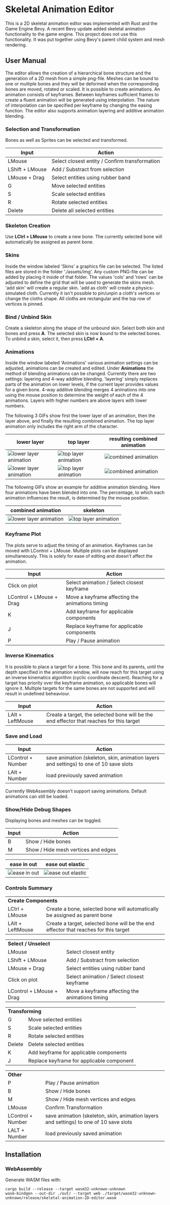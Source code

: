 # Skeletal Animation Editor

This is a 2D skeletal animation editor was implemented with Rust and the Game Engine Bevy. A recent Bevy update added skeletal animation functionality to the game engine. This project does not use this functionality. It was put together using Bevy's parent child system and mesh rendering.

## User Manual

The editor allows the creation of a hierarchical bone structure and the generation of a 2D mesh from a simple png-file. Meshes can be bound to one or multiple bones and they will be deformed when the corresponding bones are moved, rotated or scaled. It is possible to create animations. An animation consists of keyframes. Between keyframes sufficient frames to create a fluent animation will be generated using interpolation. The nature of interpolation can be specified per keyframe by changing the easing function. The editor also supports animation layering and additive animation blending.

### Selection and Transformation

Bones as well as Sprites can be selected and transformed.

|             Input             |               Action               |
| ----------------------------- | ---------------------------------- |
| LMouse                        | Select closest entity / Confirm transformation |
| LShift + LMouse               | Add / Substract from selection     |
| LMouse + Drag                 | Select entities using rubber band  |
| G                             |      Move selected entities        |
| S                             |     Scale selected entities        |
| R                             |     Rotate selected entities       |
| Delete                        | Delete all selected entities       |


### Skeleton Creation

Use **LCtrl + LMouse** to create a new bone. The currently selected bone will automatically be assigned as parent bone.

### Skins

Inside the window labeled 'Skins' a graphics file can be selected. The listed files are stored in the folder './assets/img'. Any custom PNG-file can be added by placing it inside of that folder. The values 'cols' and 'rows' can be adjusted to define the grid that will be used to generate the skins mesh. 'add skin' will create a regular skin. 'add as cloth' will create a physics-simulated cloth. Currently it isn't possible to pin/unpin a cloth's vertices or change the cloths shape. All cloths are rectangular and the top row of vertices is pinned.

### Bind / Unbind Skin

Create a skeleton along the shape of the unbound skin. Select both skin and bones and press **A**. The selected skin is now bound to the selected bones. To unbind a skin, select it, then press **LCtrl + A**.

### Animations

Inside the window labeled 'Animations' various animation settings can be adjusted, animations can be created and edited. Under **Animations** the method of blending animations can be changed. Currently there are two settings: layering and 4-way additive blending. 'layering' simply replaces parts of the animation on lower levels, if the current layer provides values for a given bone. 4-way additive blending merges 4 animations into one using the mouse position to determine the weight of each of the 4 animations. Layers with higher numbers are above layers with lower numbers.

The following 3 GIFs show first the lower layer of an animation, then the layer above, and finally the resulting combined animation. The top layer animation only includes the right arm of the character.

|             lower layer             | top layer            | resulting combined animation |
| ----------------------------- | ---------------------------------- | ---- |
|![lower layer animation](img/layering_1.gif)|![top layer animation](img/layering_0.gif) | ![combined animation](img/layering_2.gif) |
|![lower layer animation](img/layering_bones_1.gif)|![top layer animation](img/layering_bones_0.gif) | ![combined animation](img/layering_bones_2.gif) |

The following GIFs show an example for additive animation blending. Here four animations have been blended into one. The percentage, to which each animation influences the result, is determined by the mouse position.

|         combined animation        |       skeleton         |
| ----------------------------- | ---------------------------------- |
|![lower layer animation](img/additive_blending.gif)|![top layer animation](img/additive_blending_bones.gif) |

### Keyframe Plot

The plots serve to adjust the timing of an animation. Keyframes can be moved with LControl + LMouse. Multiple plots can be displayed simultaneously. This is solely for ease of editing and doesn't affect the animation.

|             Input             |               Action               |
| ----------------------------- | ---------------------------------- |
| Click on plot                 | Select animation / Select closest keyframe |
| LControl + LMouse + Drag      | Move a keyframe affecting the animations timing  |
| K                             | Add keyframe for applicable components |
| J                             | Replace keyframe for applicable components |
| P                             | Play / Pause animation             |

### Inverse Kinematics

It is possible to place a target for a bone. This bone and its parents, until the depth specified in the animation window, will now reach for this target using an inverse kinematics algorithm (cyclic coordinate descent). Reaching for a target has priority over the keyframe animation, so applicable bones will ignore it. Multiple targets for the same bones are not supported and will result in undefined beheaviour.

|             Input             |               Action               |
| ----------------------------- | ---------------------------------- |
| LAlt + LeftMouse              | Create a target, the selected bone will be the end effector that reaches for this target |

### Save and Load

|             Input             |               Action               |
| ----------------------------- | ---------------------------------- |
| LControl + Number             | save animation (skeleton, skin, animation layers and settings) to one of 10 save slots        |
| LAlt + Number                 | load previously saved animation |

Currently WebAssembly doesn't support saving animations. Default animations can still be loaded.

### Show/Hide Debug Shapes

Displaying bones and meshes can be toggled.

|             Input             |               Action               |
| ----------------------------- | ---------------------------------- |
| B                             | Show / Hide bones                  |
| M                             | Show / Hide mesh vertices and edges|

|             ease in out             |               ease out elastic               |
| ----------------------------- | ---------------------------------- |
| ![ease in out](img/pooh.gif)  | ![ease out elastic](img/pooh_elastic.gif)   |



### Controls Summary

<table>
  <tr>
    <td colspan="2"><b>Create Components</b></td>
  </tr>
  <tr>
    <td>LCtrl + LMouse</td>
    <td>Create a bone, selected bone will automatically be assigned as parent bone</td>
  </tr>
  <tr>
    <td>LAlt + LeftMouse</td>
    <td>Create a target, selected bone will be the end effector that reaches for this target</td>
  </tr>
</table>

<table>
  <tr>
    <td colspan="2"><b>Select / Unselect</b></td>
  </tr>
  <tr>
    <td>LMouse</td>
    <td>Select closest entity</td>
  </tr>
  <tr>
    <td>LShift + LMouse</td>
    <td>Add / Substract from selection</td>
  </tr>
  <tr>
    <td>LMouse + Drag</td>
    <td>Select entities using rubber band</td>
  </tr>
  <tr>
    <td>Click on plot</td>
    <td>Select animation / Select closest keyframe</td>
  </tr>
  <tr>
    <td>LControl + LMouse + Drag</td>
    <td>Move a keyframe affecting the animations timing</td>
  </tr>
</table>

<table>
  <tr>
    <td colspan="2"><b>Transforming</b></td>
  </tr>
  <tr>
    <td>G</td>
    <td>Move selected entities</td>
  </tr>
  <tr>
    <td>S</td>
    <td>Scale selected entities</td>
  </tr>
  <tr>
    <td>R</td>
    <td>Rotate selected entities</td>
  </tr>
  <tr>
    <td>Delete</td>
    <td>Delete selected entities</td>
  </tr>
  <tr>
    <td>K</td>
    <td>Add keyframe for applicable components</td>
  </tr>
  <tr>
    <td>J</td>
    <td>Replace keyframe for applicable component</td>
  </tr>
</table>

<table>
  <tr>
    <td colspan="2"><b>Other</b></td>
  </tr>
  <tr>
    <td>P</td>
    <td>Play / Pause animation</td>
  </tr>
  <tr>
    <td>B</td>
    <td>Show / Hide bones</td>
  </tr>
  <tr>
    <td>M</td>
    <td>Show / Hide mesh vertices and edges</td>
  </tr>
  <tr>
    <td>LMouse</td>
    <td>Confirm Transformation</td>
  </tr>
  <tr>
    <td>LControl + Number</td>
    <td>save animation (skeleton, skin, animation layers and settings) to one of 10 save slots</td>
  </tr>
  <tr>
    <td>LALT + Number</td>
    <td>load previously saved animation</td>
  </tr>
</table>

## Installation

### WebAssembly

Generate WASM files with:

```
cargo build --release --target wasm32-unknown-unknown
wasm-bindgen --out-dir ./out/ --target web ./target/wasm32-unknown-unknown/release/skeletal-animation-2D-editor.wasm
```